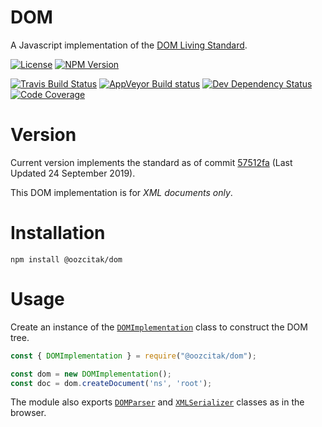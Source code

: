 # DOM
A Javascript implementation of the [DOM Living Standard](https://dom.spec.whatwg.org/).

[![License](http://img.shields.io/npm/l/@oozcitak/dom.svg?style=flat-square)](http://opensource.org/licenses/MIT)
[![NPM Version](https://img.shields.io/npm/v/@oozcitak/dom?logo=npm&style=flat-square)](https://www.npmjs.com/package/@oozcitak/dom)

[![Travis Build Status](https://img.shields.io/travis/oozcitak/dom?logo=travis&style=flat-square)](http://travis-ci.org/oozcitak/dom)
[![AppVeyor Build status](https://img.shields.io/appveyor/ci/oozcitak/dom?logo=appveyor&style=flat-square)](https://ci.appveyor.com/project/oozcitak/dom)
[![Dev Dependency Status](http://img.shields.io/david/dev/oozcitak/dom.svg?style=flat-square)](https://david-dm.org/oozcitak/dom)
[![Code Coverage](https://img.shields.io/codecov/c/github/oozcitak/dom?logo=codecov&style=flat-square)](https://codecov.io/gh/oozcitak/dom)

# Version
Current version implements the standard as of commit [57512fa](https://dom.spec.whatwg.org/commit-snapshots/57512fac17cf2f1c4c85be4aec178c8086ee5ee4/) (Last Updated 24 September 2019).

This DOM implementation is for _XML documents only_.

# Installation
```
npm install @oozcitak/dom
```

# Usage
Create an instance of the [`DOMImplementation`](https://dom.spec.whatwg.org/#interface-domimplementation) class to construct the DOM tree.

```js
const { DOMImplementation } = require("@oozcitak/dom");

const dom = new DOMImplementation();
const doc = dom.createDocument('ns', 'root');
```

The module also exports [`DOMParser`](https://html.spec.whatwg.org/multipage/dynamic-markup-insertion.html#domparser) and [`XMLSerializer`](https://w3c.github.io/DOM-Parsing/#the-xmlserializer-interface) classes as in the browser.
